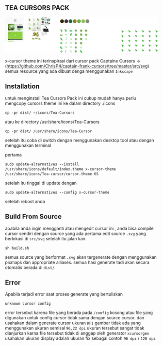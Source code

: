 ## TEA CURSORS PACK

![](update.PNG)

x-cursor theme ini terinspirasi dari cursor pack Captaine Cursors
-> (https://github.com/ChrisP4/captain-frank-cursors/tree/master/src/svg)
semua resource yang ada dibuat denga menggunakan ```Inkscape```

## Installation
untuk menginstall Tea Cursors Pack ini cukup mudah hanya perlu mengcopy cursors theme ini ke dalam directory ./icons
```
cp -pr dist/ ~/icons/Tea-Cursors
```

atau ke directory /usr/share/icons/Tea-Cursors

```
cp -pr dist/ /usr/share/icons/Tea-Cursor
```

setelah itu coba di switch dengan menggunakan desktop tool atau dengan menggunakan terminal

pertama
```
sudo update-alternatives --install /usr/share/icons/default/index.theme x-cursor-theme /usr/share/icons/Tea-cursor/cursor.theme 65
```

setelah itu tinggal di update dengan
```
sudo update-alternatives --config x-cursor-theme
```
setelah reboot anda

## Build From Source
apabila anda ingin mengganti atau mengedit cursor ini , anda bisa compile cursor sendiri dengan source yang ada
pertama edit source `.svg` yang berlokasi di `src/svg`
setelah itu jalan kan
```
sh build.sh
```
semua source yang berformat `.svg` akan tergenerate dengan menggunakan pixmaps dan appropriate alliases.
semua hasi generate tadi akan secara otomatis berada di `dist/`.

## Error
Apabila terjadi error saat proses generate yang bertuliskan
```
unknown cursor config
```
error tersebut karena file yang berada pada `/config` kosong atau file yang digunakan untuk config cursor tidak sama dengan source cursor.
dan usahakan dalam generate cursor ukuran `DPI` gambar tidak ada yang menggunakan ukuran semisal `96,22 dpi` ukuran tersebut sangat tidak dianjurkan karna file tersebut tidak di anggap oleh generator `xcursorgen` usahakan ukuran display adalah ukuran fix sebagai contoh `96 dpi` / `120 dpi`